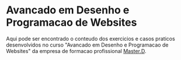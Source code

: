 # Avancado em Desenho e Programacao de Websites

Aqui pode ser encontrado o conteudo dos exercicios e casos praticos desenvolvidos no curso "Avancado em Desenho e Programacao de Websites" da empresa de formacao profissional [Master.D](https://www.masterd.pt/).


